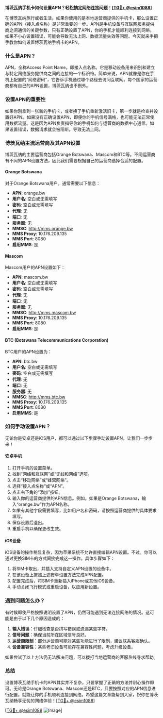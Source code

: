 **博茨瓦纳手机卡如何设置APN？轻松搞定网络连接问题！[[TG💪+ @esim1088](https://t.me/s/esim1088)]**

在博茨瓦纳旅行或者生活，如果你使用的是本地运营商提供的手机卡，那么设置正确的APN（接入点名称）是非常重要的一步。APN是手机设备与互联网服务提供商之间通信的关键参数，只有正确设置了APN，你的手机才能顺利连接到网络。如果不小心设置错误，可能会导致无法上网、数据流量失效等问题。今天就来手把手教你如何设置博茨瓦纳手机卡的APN。

### 什么是APN？

APN，全称Access Point Name，即接入点名称。它是移动设备用来识别和建立与特定网络服务提供商之间的连接的一个标识符。简单来说，APN就像是你在手机上配置的“网络密码”，它告诉手机通过哪个路径去访问互联网。每个国家的运营商都有自己的APN设置，博茨瓦纳也不例外。

### 设置APN的重要性

如果你刚拿到一张新的手机卡，或者换了手机重新激活旧卡，第一步就是检查并设置好APN。如果没有正确设置APN，即便你的手机信号满格，也可能无法正常使用数据流量。这是因为APN负责指导你的手机如何与运营商的数据中心通信。如果设置错误，数据请求就会被阻断，导致无法上网。

### 博茨瓦纳主流运营商及其APN设置

博茨瓦纳的主要运营商包括Orange Botswana、Mascom和BTC等。不同运营商有不同的APN设置方法，因此我们需要根据自己的运营商选择合适的配置。

#### Orange Botswana

对于Orange Botswana用户，通常需要以下信息：

- **APN**: orange.bw  
- **用户名**: 空白或无需填写  
- **密码**: 空白或无需填写  
- **代理**: 无  
- **端口**: 无  
- **服务器**: 无  
- **MMSC**: http://mms.orange.bw  
- **MMS Proxy**: 10.176.209.135  
- **MMS Port**: 8080  
- **启用MMS**: 是  

#### Mascom

Mascom用户的APN设置如下：

- **APN**: mascom.bw  
- **用户名**: 空白或无需填写  
- **密码**: 空白或无需填写  
- **代理**: 无  
- **端口**: 无  
- **服务器**: 无  
- **MMSC**: http://mms.mascom.bw  
- **MMS Proxy**: 10.176.209.135  
- **MMS Port**: 8080  
- **启用MMS**: 是  

#### BTC (Botswana Telecommunications Corporation)

BTC用户的APN设置为：

- **APN**: btc.bw  
- **用户名**: 空白或无需填写  
- **密码**: 空白或无需填写  
- **代理**: 无  
- **端口**: 无  
- **服务器**: 无  
- **MMSC**: http://mms.btc.bw  
- **MMS Proxy**: 10.176.209.135  
- **MMS Port**: 8080  
- **启用MMS**: 是  

### 如何手动设置APN？

无论你是安卓还是iOS用户，都可以通过以下步骤手动设置APN。让我们一步步来！

#### 安卓手机

1. 打开手机的设置菜单。
2. 找到“网络和互联网”或“无线和网络”选项。
3. 点击“移动网络”或“蜂窝网络”。
4. 选择“接入点名称”或“APN”。
5. 点击右下角的“添加”按钮。
6. 输入你的运营商提供的APN信息。例如，如果是Orange Botswana，输入“orange.bw”作为APN名称。
7. 如果有其他字段需要填写，比如用户名和密码，请按照运营商提供的具体要求填写。
8. 保存设置后退出。
9. 重启手机以确保更改生效。

#### iOS设备

iOS设备的操作稍显复杂，因为苹果系统不允许直接编辑APN设置。不过，你可以通过更换SIM卡的方式间接完成这一操作。具体步骤如下：

1. 将SIM卡取出，并插入支持自定义APN设置的设备中。
2. 在该设备上按照上述安卓设置方法完成APN配置。
3. 配置完成后，将SIM卡重新插入iPhone或其他iOS设备。
4. 手动关闭飞行模式或重启设备，以应用新设置。

### 遇到问题怎么办？

有时候即使严格按照说明设置了APN，仍然可能遇到无法连接网络的情况。这可能是由于以下几个原因造成的：

1. **输入错误**：仔细检查是否拼写错误或遗漏某些字符。
2. **信号问题**：确保当前所在区域信号良好。
3. **运营商限制**：部分运营商可能对某些功能进行了限制，建议联系客服确认。
4. **设备兼容性**：某些老旧设备可能存在兼容性问题，考虑升级设备。

如果尝试了以上方法仍无法解决问题，可以拨打当地运营商的客服热线寻求帮助。

### 总结

设置博茨瓦纳手机卡的APN其实并不复杂，只要掌握了正确的方法并耐心操作即可。无论是Orange Botswana、Mascom还是BTC，只要按照对应的APN信息进行配置，就能让你的手机顺利连接到网络。希望这篇文章能帮到大家，祝你在博茨瓦纳畅享无忧的网络体验！[[TG💪+ @esim1088](https://t.me/s/esim1088)]

[[TG💪+ @esim1088](https://t.me/s/esim1088) ![Image](https://i.postimg.cc/4NQfJmqS/Snipaste-2025-05-13-00-14-12.png)]